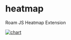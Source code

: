 # heatmap

Roam JS Heatmap Extension

[![chart](https://image-charts.com/chart?chbh=20&chbr=20&chco=CFECF7%2C27c9c2&chd=a%3A10000%2C50000%2C60000%2C80000%2C40000%7C50000%2C60000%2C100000%2C40000%2C20000&chdl=N%7CN-1&chdlp=r&chl=10%7C50%7C60%7C80%7C40%7C50%7C60%7C100%7C40%7C20&chs=700x300&cht=bvs&chtt=Revenue%20per%20month&chxl=0%3A%7CJan%7CFev%7CMar%7CAvr%7CMay&chxs=1N%2AcUSD0sz%2A%2C000000%2C14&chxt=x%2Cy)](https://editor.image-charts.com/chart?chbh=20&chbr=20&chco=CFECF7%2C27c9c2&chd=a%3A10000%2C50000%2C60000%2C80000%2C40000%7C50000%2C60000%2C100000%2C40000%2C20000&chdl=N%7CN-1&chdlp=r&chl=10%7C50%7C60%7C80%7C40%7C50%7C60%7C100%7C40%7C20&chs=700x300&cht=bvs&chtt=Revenue%20per%20month&chxl=0%3A%7CJan%7CFev%7CMar%7CAvr%7CMay&chxs=1N%2AcUSD0sz%2A%2C000000%2C14&chxt=x%2Cy)